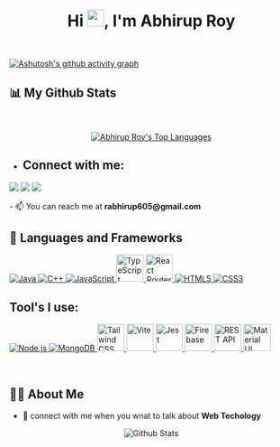 <h1 align="center">Hi <img src="https://raw.githubusercontent.com/MartinHeinz/MartinHeinz/master/wave.gif" width="30px">, I'm Abhirup Roy</h1>
<!-- <h3 align="center">A Passionate Developer from India.</h3>

<p align="center">
  <img src="https://komarev.com/ghpvc/?username=your-github-username&label=Profile%20views&color=0e75b6&style=flat" alt="your-github-username" />
</p> -->
<br />

[![Ashutosh's github activity graph](https://github-readme-activity-graph.vercel.app/graph?username=AbhirupRoy27&bg_color=0D1117&color=5BCDEC&line=5BCDEC&point=FFFFFF&area=true&hide_border=true)](https://github.com/ashutosh00710/github-readme-activity-graph)

  ## 📊 My Github Stats
<div align="center">
<br/>

<a href="https://github.com/AbhirupRoy27/github-readme-stats"><img alt="Abhirup Roy's Top Languages" src="https://github-readme-stats.vercel.app/api/top-langs/?username=AbhirupRoy27&langs_count=8&count_private=true&layout=compact&theme=react&hide_border=true&bg_color=0D1117" /></a>
<br/>
  
</div>

- ## Connect with me:
<p align="left">
<a href="(https://www.linkedin.com/in/abhirup-roy-60ab95225/)"><img src="https://img.icons8.com/fluent/48/000000/linkedin.png"/></a>
<a href="mailto:rabhirup605@gail.com"><img src="https://img.icons8.com/fluent/48/000000/mail.png"/></a>
<a href="https://www.instagram.com/ig__abhirup/"><img src="https://img.icons8.com/fluent/48/000000/instagram-new.png"/></a>
</p>
- 📫 You can reach me at  <b>rabhirup605@gmail.com</b>


## 🚀 Languages and Frameworks
<section>
  <a href="https://www.java.com" target="_blank">
    <img src="https://img.icons8.com/color/48/000000/java-coffee-cup-logo.png" alt="Java"/>
  </a>
  <a href="https://www.w3schools.com/cpp/" target="_blank">
    <img src="https://img.icons8.com/color/48/000000/c-plus-plus-logo.png" alt="C++"/>
  </a>
  <a href="https://developer.mozilla.org/en-US/docs/Web/JavaScript" target="_blank">
    <img src="https://img.icons8.com/color/48/000000/javascript.png" alt="JavaScript"/>
  </a>
  <a href="https://www.typescriptlang.org/" target="_blank">
    <img src="https://cdn.jsdelivr.net/gh/devicons/devicon/icons/typescript/typescript-original.svg" alt="TypeScript" width="48" height="48"/>
  </a>
  <a href="https://reactrouter.com/" target="_blank">
    <img src="https://cdn.jsdelivr.net/gh/devicons/devicon/icons/react/react-original-wordmark.svg" alt="React Router (React logo placeholder)" width="48" height="48"/>
  </a>
  <a href="https://www.w3.org/html/" target="_blank">
    <img src="https://img.icons8.com/color/48/000000/html-5.png" alt="HTML5"/>
  </a>
  <a href="https://www.w3schools.com/css/" target="_blank">
    <img src="https://img.icons8.com/color/48/000000/css3.png" alt="CSS3"/>
  </a>
</section>


## Tool's I use:

<section>
  <a href="https://nodejs.org" target="_blank">
    <img src="https://img.icons8.com/color/48/000000/nodejs.png" alt="Node.js"/>
  </a>
  <a href="https://www.mongodb.com/" target="_blank">
    <img src="https://img.icons8.com/color/48/000000/mongodb.png" alt="MongoDB"/>
  </a>
  <a href="https://tailwindcss.com/" target="_blank">
    <img src="https://cdn.jsdelivr.net/gh/devicons/devicon/icons/tailwindcss/tailwindcss-original.svg" alt="Tailwind CSS" width="48" height="48"/>
  </a>
  <a href="https://vitejs.dev/" target="_blank">
    <img src="https://vitejs.dev/logo.svg" alt="Vite" width="48" height="48"/>
  </a>
  <a href="https://jestjs.io/" target="_blank">
    <img src="https://svgrepo.com/show/353930/jest.svg" alt="Jest" width="48" height="48"/>
  </a>
  <a href="https://firebase.google.com/" target="_blank">
    <img src="https://www.gstatic.com/mobilesdk/160503_mobilesdk/logo/2x/firebase_28dp.png" alt="Firebase" width="48" height="48"/>
  </a>
  <a href="https://restfulapi.net/" target="_blank">
    <img src="https://img.icons8.com/ios-filled/50/FFFFFF/api.png" alt="REST API" width="48" height="48"/>
  </a>
   <a href="https://mui.com/" target="_blank">
    <img src="https://cdn.jsdelivr.net/gh/devicons/devicon/icons/materialui/materialui-original.svg" alt="Material UI" width="48" height="48"/>
  </a>
</section>

</p>

</br>

## 🙋‍♂️ About Me

- 💬 connect with me when you wnat to talk about **Web Techology**








<p align="center">
  <img src="https://raw.githubusercontent.com/bornmay/bornmay/Update/svg/Bottom.svg" alt="Github Stats" />
</p>



